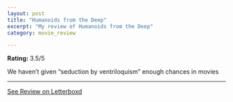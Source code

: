 ```yaml
---
layout: post
title: "Humanoids from the Deep"
excerpt: "My review of Humanoids from the Deep"
category: movie_review

---
```


**Rating:** 3.5/5

We haven’t given “seduction by ventriloquism” enough chances in movies

<hr>

[See Review on Letterboxd](https://boxd.it/1Y1EVB)
